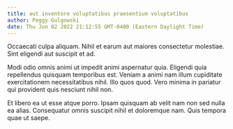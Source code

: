 ```yaml
---
title: aut inventore voluptatibus praesentium voluptatibus
author: Peggy Gulgowski
date: Thu Jun 02 2022 21:12:55 GMT-0400 (Eastern Daylight Time)
---
```

Occaecati culpa aliquam. Nihil et earum aut maiores consectetur molestiae. Sint eligendi aut suscipit et ad.

 Modi odio omnis animi ut impedit animi aspernatur quia. Eligendi quia repellendus quisquam temporibus est. Veniam a animi nam illum cupiditate exercitationem necessitatibus nihil. Illo quos quod. Vero minima in pariatur qui provident quis nesciunt nihil non.

 Et libero ea ut esse atque porro. Ipsam quisquam ab velit nam non sed nulla ea alias. Consequatur omnis suscipit nihil et doloremque nam. Quis tempora quae ut saepe.